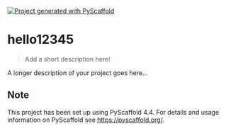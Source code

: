 <!-- These are examples of badges you might want to add to your README:
     please update the URLs accordingly

[![Built Status](https://api.cirrus-ci.com/github/<USER>/hello12345.svg?branch=main)](https://cirrus-ci.com/github/<USER>/hello12345)
[![ReadTheDocs](https://readthedocs.org/projects/hello12345/badge/?version=latest)](https://hello12345.readthedocs.io/en/stable/)
[![Coveralls](https://img.shields.io/coveralls/github/<USER>/hello12345/main.svg)](https://coveralls.io/r/<USER>/hello12345)
[![PyPI-Server](https://img.shields.io/pypi/v/hello12345.svg)](https://pypi.org/project/hello12345/)
[![Conda-Forge](https://img.shields.io/conda/vn/conda-forge/hello12345.svg)](https://anaconda.org/conda-forge/hello12345)
[![Monthly Downloads](https://pepy.tech/badge/hello12345/month)](https://pepy.tech/project/hello12345)
[![Twitter](https://img.shields.io/twitter/url/http/shields.io.svg?style=social&label=Twitter)](https://twitter.com/hello12345)
-->

[![Project generated with PyScaffold](https://img.shields.io/badge/-PyScaffold-005CA0?logo=pyscaffold)](https://pyscaffold.org/)

# hello12345

> Add a short description here!

A longer description of your project goes here...


<!-- pyscaffold-notes -->

## Note

This project has been set up using PyScaffold 4.4. For details and usage
information on PyScaffold see https://pyscaffold.org/.
